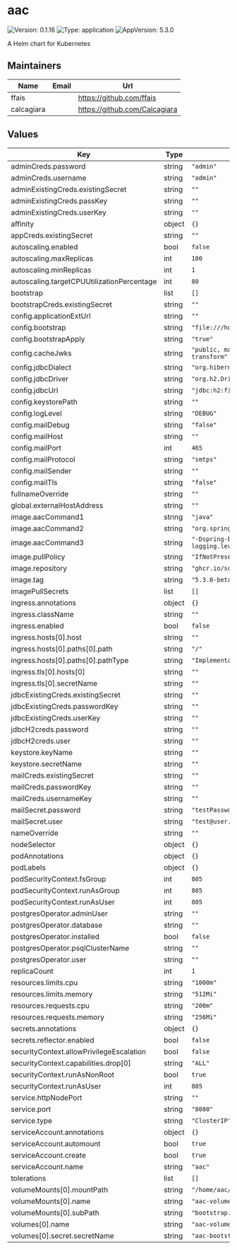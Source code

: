 # aac

![Version: 0.1.16](https://img.shields.io/badge/Version-0.1.16-informational?style=flat-square) ![Type: application](https://img.shields.io/badge/Type-application-informational?style=flat-square) ![AppVersion: 5.3.0](https://img.shields.io/badge/AppVersion-5.3.0-informational?style=flat-square)

A Helm chart for Kubernetes

## Maintainers

| Name | Email | Url |
| ---- | ------ | --- |
| ffais |  | <https://github.com/ffais> |
| calcagiara |  | <https://github.com/Calcagiara> |

## Values

| Key | Type | Default | Description |
|-----|------|---------|-------------|
| adminCreds.password | string | `"admin"` |  |
| adminCreds.username | string | `"admin"` |  |
| adminExistingCreds.existingSecret | string | `""` |  |
| adminExistingCreds.passKey | string | `""` |  |
| adminExistingCreds.userKey | string | `""` |  |
| affinity | object | `{}` |  |
| appCreds.existingSecret | string | `""` |  |
| autoscaling.enabled | bool | `false` |  |
| autoscaling.maxReplicas | int | `100` |  |
| autoscaling.minReplicas | int | `1` |  |
| autoscaling.targetCPUUtilizationPercentage | int | `80` |  |
| bootstrap | list | `[]` |  |
| bootstrapCreds.existingSecret | string | `""` |  |
| config.applicationExtUrl | string | `""` |  |
| config.bootstrap | string | `"file:///home/aac/bootstrap.yaml"` |  |
| config.bootstrapApply | string | `"true"` |  |
| config.cacheJwks | string | `"public, max-age=3600, must-revalidate, no-transform"` |  |
| config.jdbcDialect | string | `"org.hibernate.dialect.H2Dialect"` |  |
| config.jdbcDriver | string | `"org.h2.Driver"` |  |
| config.jdbcUrl | string | `"jdbc:h2:file:./data/db"` |  |
| config.keystorePath | string | `""` |  |
| config.logLevel | string | `"DEBUG"` |  |
| config.mailDebug | string | `"false"` |  |
| config.mailHost | string | `""` |  |
| config.mailPort | int | `465` |  |
| config.mailProtocol | string | `"smtps"` |  |
| config.mailSender | string | `""` |  |
| config.mailTls | string | `"false"` |  |
| fullnameOverride | string | `""` |  |
| global.externalHostAddress | string | `""` |  |
| image.aacCommand1 | string | `"java"` |  |
| image.aacCommand2 | string | `"org.springframework.boot.loader.JarLauncher"` |  |
| image.aacCommand3 | string | `"-Dspring-boot.run.arguments=--logging.level.ROOT=DEBUG"` |  |
| image.pullPolicy | string | `"IfNotPresent"` |  |
| image.repository | string | `"ghcr.io/scc-digitalhub/aac"` |  |
| image.tag | string | `"5.3.0-beta1"` |  |
| imagePullSecrets | list | `[]` |  |
| ingress.annotations | object | `{}` |  |
| ingress.className | string | `""` |  |
| ingress.enabled | bool | `false` |  |
| ingress.hosts[0].host | string | `""` |  |
| ingress.hosts[0].paths[0].path | string | `"/"` |  |
| ingress.hosts[0].paths[0].pathType | string | `"ImplementationSpecific"` |  |
| ingress.tls[0].hosts[0] | string | `""` |  |
| ingress.tls[0].secretName | string | `""` |  |
| jdbcExistingCreds.existingSecret | string | `""` |  |
| jdbcExistingCreds.passwordKey | string | `""` |  |
| jdbcExistingCreds.userKey | string | `""` |  |
| jdbcH2creds.password | string | `""` |  |
| jdbcH2creds.user | string | `""` |  |
| keystore.keyName | string | `""` |  |
| keystore.secretName | string | `""` |  |
| mailCreds.existingSecret | string | `""` |  |
| mailCreds.passwordKey | string | `""` |  |
| mailCreds.usernameKey | string | `""` |  |
| mailSecret.password | string | `"testPassword"` |  |
| mailSecret.user | string | `"test@user.it"` |  |
| nameOverride | string | `""` |  |
| nodeSelector | object | `{}` |  |
| podAnnotations | object | `{}` |  |
| podLabels | object | `{}` |  |
| podSecurityContext.fsGroup | int | `805` |  |
| podSecurityContext.runAsGroup | int | `805` |  |
| podSecurityContext.runAsUser | int | `805` |  |
| postgresOperator.adminUser | string | `""` |  |
| postgresOperator.database | string | `""` |  |
| postgresOperator.installed | bool | `false` |  |
| postgresOperator.psqlClusterName | string | `""` |  |
| postgresOperator.user | string | `""` |  |
| replicaCount | int | `1` |  |
| resources.limits.cpu | string | `"1000m"` |  |
| resources.limits.memory | string | `"512Mi"` |  |
| resources.requests.cpu | string | `"200m"` |  |
| resources.requests.memory | string | `"256Mi"` |  |
| secrets.annotations | object | `{}` |  |
| secrets.reflector.enabled | bool | `false` |  |
| securityContext.allowPrivilegeEscalation | bool | `false` |  |
| securityContext.capabilities.drop[0] | string | `"ALL"` |  |
| securityContext.runAsNonRoot | bool | `true` |  |
| securityContext.runAsUser | int | `805` |  |
| service.httpNodePort | string | `""` |  |
| service.port | string | `"8080"` |  |
| service.type | string | `"ClusterIP"` |  |
| serviceAccount.annotations | object | `{}` |  |
| serviceAccount.automount | bool | `true` |  |
| serviceAccount.create | bool | `true` |  |
| serviceAccount.name | string | `"aac"` |  |
| tolerations | list | `[]` |  |
| volumeMounts[0].mountPath | string | `"/home/aac/bootstrap.yaml"` |  |
| volumeMounts[0].name | string | `"aac-volume"` |  |
| volumeMounts[0].subPath | string | `"bootstrap.yaml"` |  |
| volumes[0].name | string | `"aac-volume"` |  |
| volumes[0].secret.secretName | string | `"aac-bootstrap-secret"` |  |

